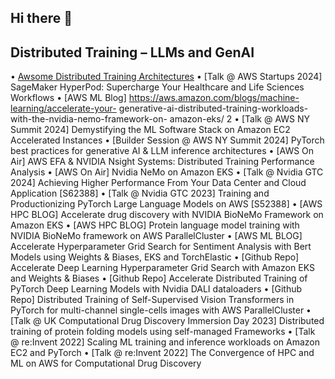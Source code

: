 ## Hi there 👋

## Distributed Training – LLMs and GenAI
• [Awsome Distributed Training Architectures](https://github.com/aws-samples/awsome-distributed-training/tree/main)
• [Talk @ AWS Startups 2024] SageMaker HyperPod: Supercharge Your Healthcare and
Life Sciences Workflows
• [AWS ML Blog] https://aws.amazon.com/blogs/machine-learning/accelerate-your-
generative-ai-distributed-training-workloads-with-the-nvidia-nemo-framework-on- amazon-eks/
       2
• [Talk @ AWS NY Summit 2024] Demystifying the ML Software Stack on Amazon EC2 Accelerated Instances
• [Builder Session @ AWS NY Summit 2024] PyTorch best practices for generative AI & LLM inference architectures
• [AWS On Air] AWS EFA & NVIDIA Nsight Systems: Distributed Training Performance Analysis
• [AWS On Air] Nvidia NeMo on Amazon EKS
• [Talk @ Nvidia GTC 2024] Achieving Higher Performance From Your Data Center and
Cloud Application [S62388]
• [Talk @ Nvidia GTC 2023] Training and Productionizing PyTorch Large Language Models
on AWS [S52388]
• [AWS HPC BLOG] Accelerate drug discovery with NVIDIA BioNeMo Framework on
Amazon EKS
• [AWS HPC BLOG] Protein language model training with NVIDIA BioNeMo framework on
AWS ParallelCluster
• [AWS ML BLOG] Accelerate Hyperparameter Grid Search for Sentiment Analysis with
Bert Models using Weights & Biases, EKS and TorchElastic
• [Github Repo] Accelerate Deep Learning Hyperparameter Grid Search with Amazon EKS
and Weights & Biases
• [Github Repo] Accelerate Distributed Training of PyTorch Deep Learning Models with
Nvidia DALI dataloaders
• [Github Repo] Distributed Training of Self-Supervised Vision Transformers in PyTorch for
multi-channel single-cells images with AWS ParallelCluster
• [Talk @ UK Computational Drug Discovery Immersion Day 2023] Distributed training of
protein folding models using self-managed Frameworks
• [Talk @ re:Invent 2022] Scaling ML training and inference workloads on Amazon EC2 and PyTorch
• [Talk @ re:Invent 2022] The Convergence of HPC and ML on AWS for Computational Drug Discovery


<!--
**awsankur/awsankur** is a ✨ _special_ ✨ repository because its `README.md` (this file) appears on your GitHub profile.

Here are some ideas to get you started:

- 🔭 I’m currently working on ...
- 🌱 I’m currently learning ...
- 👯 I’m looking to collaborate on ...
- 🤔 I’m looking for help with ...
- 💬 Ask me about ...
- 📫 How to reach me: ...
- 😄 Pronouns: ...
- ⚡ Fun fact: ...
-->
